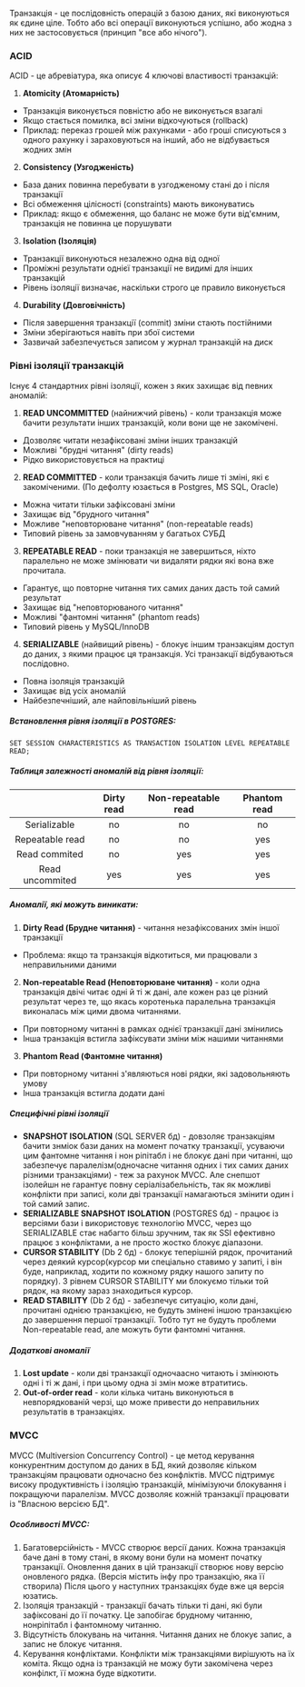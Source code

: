 Транзакція - це послідовність операцій з базою даних, які виконуються як єдине ціле. Тобто або всі операції виконуються успішно, або жодна з них не застосовується (принцип "все або нічого").
### ACID
ACID - це абревіатура, яка описує 4 ключові властивості транзакцій:
1. **Atomicity (Атомарність)**
- Транзакція виконується повністю або не виконується взагалі
- Якщо стається помилка, всі зміни відкочуються (rollback)
- Приклад: переказ грошей між рахунками - або гроші списуються з одного рахунку і зараховуються на інший, або не відбувається жодних змін
2. **Consistency (Узгодженість)**
- База даних повинна перебувати в узгодженому стані до і після транзакції
- Всі обмеження цілісності (constraints) мають виконуватись
- Приклад: якщо є обмеження, що баланс не може бути від'ємним, транзакція не повинна це порушувати
3. **Isolation (Ізоляція)**
- Транзакції виконуються незалежно одна від одної
- Проміжні результати однієї транзакції не видимі для інших транзакцій
- Рівень ізоляції визначає, наскільки строго це правило виконується
4. **Durability (Довговічність)**
- Після завершення транзакції (commit) зміни стають постійними
- Зміни зберігаються навіть при збої системи
- Зазвичай забезпечується записом у журнал транзакцій на диск
### Рівні ізоляції транзакцій
Існує 4 стандартних рівні ізоляції, кожен з яких захищає від певних аномалій:
1. **READ UNCOMMITTED** (найнижчий рівень) - коли транзакція може бачити результати інших транзакцій, коли вони ще не закомічені.
- Дозволяє читати незафіксовані зміни інших транзакцій
- Можливі "брудні читання" (dirty reads)
- Рідко використовується на практиці
2. **READ COMMITTED** - коли транзакція бачить лише ті зміні, які є закоміченими. (По дефолту юзається в Postgres, MS SQL, Oracle)
- Можна читати тільки зафіксовані зміни
- Захищає від "брудного читання"
- Можливе "неповторюване читання" (non-repeatable reads)
- Типовий рівень за замовчуванням у багатьох СУБД
3. **REPEATABLE READ** - поки транзакція не завершиться, ніхто паралельно не може змінювати чи видаляти рядки які вона вже прочитала.
- Гарантує, що повторне читання тих самих даних дасть той самий результат
- Захищає від "неповторюваного читання"
- Можливі "фантомні читання" (phantom reads)
- Типовий рівень у MySQL/InnoDB
4. **SERIALIZABLE** (найвищий рівень) - блокує іншим транзакціям доступ до даних, з якими працює ця транзакція. Усі транзакції відбуваються послідовно.
- Повна ізоляція транзакцій
- Захищає від усіх аномалій
- Найбезпечніший, але найповільніший рівень

##### Встановлення рівня ізоляції в POSTGRES:
`SET SESSION CHARACTERISTICS AS TRANSACTION ISOLATION LEVEL REPEATABLE READ;`
##### Таблиця залежності аномалій від рівня ізоляції:

|                 | Dirty read | Non-repeatable read | Phantom read |
| :-------------: | :--------: | :-----------------: | :----------: |
|  Serializable   |     no     |         no          |      no      |
| Repeatable read |     no     |         no          |     yes      |
|  Read commited  |     no     |         yes         |     yes      |
| Read uncommited |    yes     |         yes         |     yes      |

##### Аномалії, які можуть виникати:
1. **Dirty Read (Брудне читання)** - читання незафіксованих змін іншої транзакції
- Проблема: якщо та транзакція відкотиться, ми працювали з неправильними даними
2. **Non-repeatable Read (Неповторюване читання)** - коли одна транзакція двічі читає одні й ті ж дані, але кожен раз це різний результат через те, що якась коротенька паралельна транзакція виконалась між цими двома читаннями.
- При повторному читанні в рамках однієї транзакції дані змінились
- Інша транзакція встигла зафіксувати зміни між нашими читаннями
3. **Phantom Read (Фантомне читання)**
- При повторному читанні з'являються нові рядки, які задовольняють умову
- Інша транзакція встигла додати дані

##### Специфічні рівні ізоляції
- **SNAPSHOT ISOLATION** (SQL SERVER бд) - довзоляє транзакціям бачити знміок бази даних на момент початку транзакції, усуваючи цим фантомне читання і нон ріпітабл і не блокує дані при читанні, що забезпечує паралелізм(одночасне читання одних і тих самих даних різними транзакціями) - теж за рахунок MVCC. Але снепшот ізолейшн не гарантує повну серіалізабельність, так як можливі конфлікти при записі, коли дві транзакції намагаються змінити один і той самий запис.
- **SERIALIZABLE SNAPSHOT ISOLATION** (POSTGRES бд) - працює із версіями бази і використовує технологію MVCC, через що SERIALIZABLE стає набагто більш зручним, так як SSI ефективно працює з конфліктами, а не просто жостко блокує діапазони.
- **CURSOR STABILITY** (Db 2 бд) - блокує теперішній рядок, прочитаний через деякий курсор(курсор ми спеціально ставимо у запиті, і він буде, наприклад, ходити по кожному рядку нашого запиту по порядку). З рівнем CURSOR STABILITY ми блокуємо тільки той рядок, на якому зараз знаходиться курсор.
- **READ STABILITY** (Db 2 бд) - забезпечує ситуацію, коли дані, прочитані однією транзакцією, не будуть змінені іншою транзакцією до завершення першої транзакції. Тобто тут не будуть проблеми Non-repeatable read, але можуть бути фантомні читання.

##### Додаткові аномалії
1. **Lost update** - коли дві транзакції одночаасно читають і змінюють одні і ті ж дані, і при цьому одна зі змін може втратитись.
2. **Out-of-order read** - коли кілька читань виконуються в невпорядкованій черзі, що може привести до неправильних результатів в транзакціях. 

### MVCC
MVCC (Multiversion Concurrency Control) - це метод керування конкурентним доступом до даних в БД, який дозволяє кільком транзакціям працювати одночасно без конфліктів. MVCC підтримує високу продуктивність і ізоляцію транзакцій, мінімізуючи блокування і покращуючи паралелізм.
MVCC дозволяє кожній транзакції працювати із "Власною версією БД".
##### Особливості MVCC:
1. Багатоверсійність - MVCC створює версії даних. Кожна транзакція баче дані в тому стані, в якому вони були на момент початку транзакції. Оновлення даних в цій транзакції створює нову версію оновленого рядка. (Версія містить інфу про транзакцію, яка її створила) Після цього у наступних транзакціях буде вже ця версія юзатись.
2. Ізоляція транзакцій - транзакції бачать тільки ті дані, які були зафіксовані до її початку. Це запобігає брудному читанню, нонріпітабл і фантомному читанню.
3. Відсутність блокувань на читання. Читання даних не блокує запис, а запис не блокує читання.
4. Керування конфліктами. Конфлікти між транзакціями вирішують на їх коміта. Якщо одна із транзакцій не можу бути закомічена через конфілкт, її можна буде відкотити.